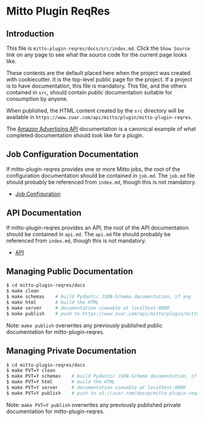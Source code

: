 # Mitto Plugin ReqRes

## Introduction

This file is `mitto-plugin-reqres/docs/src/index.md`. Click the `Show Source`
link on any page to see what the source code for the current page looks like.

These contents are the default placed here when the project was created with
cookiecutter.  It is the top-level public page for the project.  If a project is to have
documentation, this file is mandatory.  This file, and the others contained in `src`,
should contain *public* documentation suitable for consumption by anyone.

When published, the HTML content created by the `src` directory will be available in
`https://www.zuar.com/api/mitto/plugin/mitto-plugin-reqres`.

The [Amazon Advertising API](
https://www.zuar.com/api/mitto/plugin/amazon_advertising/
) documentation is a canonical example of what completed documentation should look like
for a plugin.

## Job Configuration Documentation

If mitto-plugin-reqres provides one or more Mitto jobs, the root of the configuration
documentation should be contained in `job.md`.  The `job.md` file should probably be
referenced from `index.md`, though this is not mandatory.

* [Job Configuration](job.md)

## API Documentation

If mitto-plugin-reqres provides an API, the root of the API documentation should be
contained in `api.md`.  The `api.md` file should probably be referenced from `index.md`,
though this is not mandatory.

* [API](api.md)

## Managing Public Documentation

```sh
$ cd mitto-plugin-reqres/docs
$ make clean
$ make schemas    # build Pydantic JSON-Schema documentation, if any
$ make html       # build the HTML
$ make server     # documentation viewable at localhost:8000
$ make publish    # push to https://www.zuar.com/api/mitto/plugin/mitto-plugin-reqres
```

Note: `make publish` overwrites any previously published public documentation for
mitto-plugin-reqres. 

## Managing Private Documentation

```sh
$ cd mitto-plugin-reqres/docs
$ make PVT=Y clean
$ make PVT=Y schemas    # build Pydantic JSON-Schema documentation, if any
$ make PVT=Y html       # build the HTML
$ make PVT=Y server     # documentation viewable at localhost:8000
$ make PVT=Y publish    # push to s3://zuar.com/docsp/mitto-plugin-reqres
```

Note: `make PVT=Y publish` overwrites any previously published private documentation for
mitto-plugin-reqres. 

